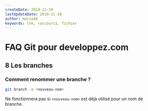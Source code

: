```yaml
---
createDate: 2018-11-19
lastUpdateDate: 2018-11-20
author: marco46
keywords: lnk, raccourci, fichier
---
```


# FAQ Git pour developpez.com

## 8 Les branches

### Comment renommer une branche ?

```bash
git branch -m <nouveau-nom>
```

Ne fonctionnera pas si `<nouveau-nom>` est déjà utilisé pour un nom de branche.
